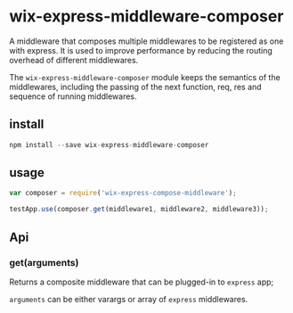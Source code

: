 # wix-express-middleware-composer

A middleware that composes multiple middlewares to be registered as one with express. It is used to improve performance by reducing the routing overhead of different middlewares.

The `wix-express-middleware-composer` module keeps the semantics of the middlewares, including the passing of the next function, req, res and sequence of running middlewares.

## install

```js
npm install --save wix-express-middleware-composer
```

## usage

```js
var composer = require('wix-express-compose-middleware');

testApp.use(composer.get(middleware1, middleware2, middleware3));
```

## Api

### get(arguments)
Returns a composite middleware that can be plugged-in to `express` app;

`arguments` can be either varargs or array of `express` middlewares.
